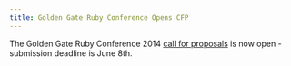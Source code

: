 ```yaml
---
title: Golden Gate Ruby Conference Opens CFP
---
```


The Golden Gate Ruby Conference 2014 [call for proposals][cfp] is now open -
submission deadline is June 8th.

[cfp]: http://gogaruco.com/submissions/
